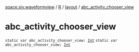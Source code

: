 [space.siy.waveformview](../../index.md) / [R](../index.md) / [layout](index.md) / [abc_activity_chooser_view](./abc_activity_chooser_view.md)

# abc_activity_chooser_view

`static var abc_activity_chooser_view: `[`Int`](https://kotlinlang.org/api/latest/jvm/stdlib/kotlin/-int/index.html)
`static var abc_activity_chooser_view: `[`Int`](https://kotlinlang.org/api/latest/jvm/stdlib/kotlin/-int/index.html)